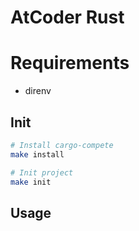 # AtCoder Rust

# Requirements

- direnv

## Init

```sh
# Install cargo-compete
make install

# Init project
make init
```
## Usage

```sh
```
